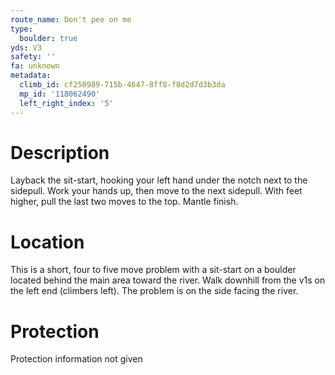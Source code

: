 ```yaml
---
route_name: Don't pee on me
type:
  boulder: true
yds: V3
safety: ''
fa: unknown
metadata:
  climb_id: cf250989-715b-4647-8ff8-f8d2d7d3b3da
  mp_id: '118062490'
  left_right_index: '5'
---
```

# Description
Layback the sit-start, hooking your left hand under the notch next to the sidepull. Work your hands up, then move to the next sidepull. With feet higher, pull the last two moves to the top. Mantle finish.

# Location
This is a short, four to five move problem with a sit-start on a boulder located behind the main area toward the river. Walk downhill from the v1s on the left end (climbers left). The problem is on the side facing the river.

# Protection
Protection information not given
